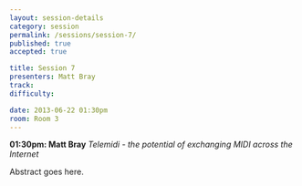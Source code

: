 ```yaml
---
layout: session-details
category: session
permalink: /sessions/session-7/
published: true
accepted: true

title: Session 7
presenters: Matt Bray
track:
difficulty:

date: 2013-06-22 01:30pm
room: Room 3
---
```


**01:30pm: Matt Bray**
_Telemidi - the potential of exchanging MIDI across the Internet_

Abstract goes here.
